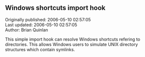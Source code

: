 ## Windows shortcuts import hook  
Originally published: 2006-05-10 02:57:05  
Last updated: 2006-05-10 02:57:05  
Author: Brian Quinlan  
  
This simple import hook can resolve Windows shortcuts refering to directories. This allows Windows users to simulate UNIX directory structures which contain symlinks.